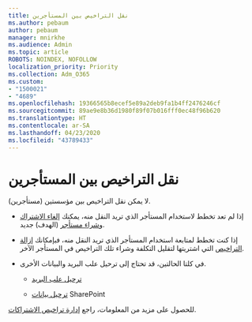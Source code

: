```yaml
---
title: نقل التراخيص بين المستأجرين
ms.author: pebaum
author: pebaum
manager: mnirkhe
ms.audience: Admin
ms.topic: article
ROBOTS: NOINDEX, NOFOLLOW
localization_priority: Priority
ms.collection: Adm_O365
ms.custom:
- "1500021"
- "4689"
ms.openlocfilehash: 19366565b8ecef5e89a2deb9fa1b4ff2476246cf
ms.sourcegitcommit: 89ae9e8b36d1980f89f07b016fff0ec48f96b620
ms.translationtype: HT
ms.contentlocale: ar-SA
ms.lasthandoff: 04/23/2020
ms.locfileid: "43789433"
---
```

# <a name="transfer-licenses-between-tenants"></a>نقل التراخيص بين المستأجرين

لا يمكن نقل التراخيص بين مؤسستين (مستأجرين). 

- إذا لم تعد تخطط لاستخدام المستأجر الذي تريد النقل منه، يمكنك [إلغاء الاشتراك](https://admin.microsoft.com/Adminportal/Home?source=applauncher#/subscriptions) و[شراء مستأجر](https://products.office.com/compare-all-microsoft-office-products-b?rtc=1&activetab=tab:primaryr2) (الهدف) جديد.

- إذا كنت تخطط لمتابعة استخدام المستأجر الذي تريد النقل منه، فبإمكانك [إزالة التراخيص](https://docs.microsoft.com/microsoft-365/commerce/licenses/buy-licenses?view=o365-worldwide) التي اشتريتها لتقليل التكلفة وشراء تلك التراخيص في المستأجر الآخر.

- في كلتا الحالتين، قد تحتاج إلى ترحيل علب البريد والبيانات الأخرى.

    - [ترحيل علب البريد](https://docs.microsoft.com/Exchange/mailbox-migration/migrate-mailboxes-across-tenants)

    - [ترحيل بيانات](https://aka.ms/modernSpoAdminCenter/CloudContentMigrations) SharePoint

للحصول على مزيد من المعلومات، راجع [إدارة تراخيص الاشتراكات](https://docs.microsoft.com/microsoft-365/commerce/licenses/buy-licenses?view=o365-worldwide).
